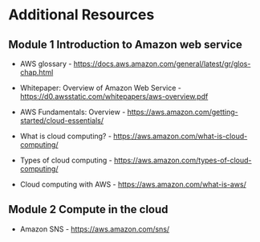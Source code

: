 # Additional Resources

## Module 1 Introduction to Amazon web service

- AWS glossary - https://docs.aws.amazon.com/general/latest/gr/glos-chap.html

- Whitepaper: Overview of Amazon Web Service - https://d0.awsstatic.com/whitepapers/aws-overview.pdf

- AWS Fundamentals: Overview - https://aws.amazon.com/getting-started/cloud-essentials/

- What is cloud computing? - https://aws.amazon.com/what-is-cloud-computing/

- Types of cloud computing - https://aws.amazon.com/types-of-cloud-computing/

- Cloud computing with AWS - https://aws.amazon.com/what-is-aws/

## Module 2 Compute in the cloud

- Amazon SNS - https://aws.amazon.com/sns/
